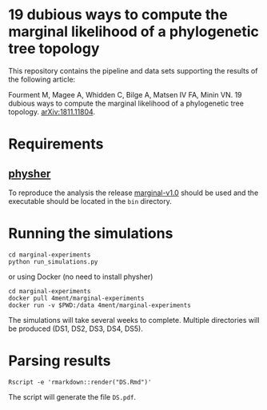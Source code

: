 # 19 dubious ways to compute the marginal likelihood of a phylogenetic tree topology

This repository contains the pipeline and data sets supporting the results of the following article:

Fourment M, Magee A, Whidden C, Bilge A, Matsen IV FA, Minin VN. 19 dubious ways to compute the marginal likelihood of a phylogenetic tree topology. [arXiv:1811.11804](https://arxiv.org/abs/1811.11804).

# Requirements

## [physher](https://github.com/4ment/physher)

To reproduce the analysis the release [marginal-v1.0](https://github.com/4ment/physher/releases/tag/marginal-v1.0) should be used and the executable should be located in the `bin` directory.

# Running the simulations

``` shell
cd marginal-experiments
python run_simulations.py
```

or using Docker (no need to install physher)

```shell
cd marginal-experiments
docker pull 4ment/marginal-experiments
docker run -v $PWD:/data 4ment/marginal-experiments
```

The simulations will take several weeks to complete. Multiple directories will be produced (DS1, DS2, DS3, DS4, DS5).


# Parsing results

```shell
Rscript -e 'rmarkdown::render("DS.Rmd")'
``` 

The script will generate the file `DS.pdf`.